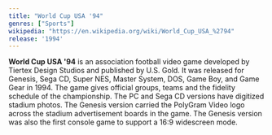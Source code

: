 ```yaml
---
title: "World Cup USA '94"
genres: ["Sports"]
wikipedia: "https://en.wikipedia.org/wiki/World_Cup_USA_%2794"
release: '1994'
---
```

**World Cup USA '94** is an association football video game developed by Tiertex Design Studios and published by U.S. Gold. It was released for Genesis, Sega CD, Super NES, Master System, DOS, Game Boy, and Game Gear in 1994. The game gives official groups, teams and the fidelity schedule of the championship. The PC and Sega CD versions have digitized stadium photos. The Genesis version carried the PolyGram Video logo across the stadium advertisement boards in the game. The Genesis version was also the first console game to support a 16:9 widescreen mode. 